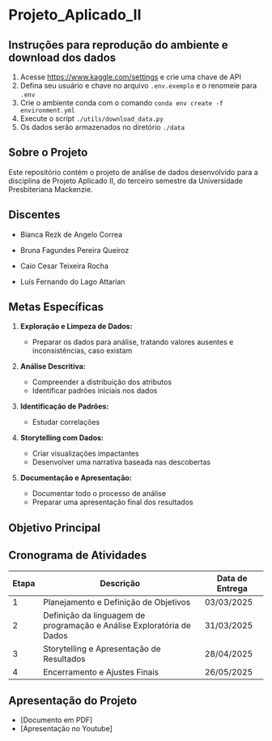 # Projeto_Aplicado_II

## Instruções para reprodução do ambiente e download dos dados

1. Acesse https://www.kaggle.com/settings e crie uma chave de API
2. Defina seu usuário e chave no arquivo `.env.exemplo` e o renomeie para `.env`
3. Crie o ambiente conda com o comando  `conda env create -f environment.yml`
4. Execute o script `./utils/download_data.py`
5. Os dados serão armazenados no diretório `./data`

## Sobre o Projeto

Este repositório contém o projeto de análise de dados desenvolvido para 
a disciplina de Projeto Aplicado II, do terceiro semestre da
Universidade Presbiteriana Mackenzie.

## Discentes

- Bianca Rezk de Angelo Correa

- Bruna Fagundes Pereira Queiroz

- Caio Cesar Teixeira Rocha

- Luís Fernando do Lago Attarian

## Metas Específicas

1. **Exploração e Limpeza de Dados:**
   - Preparar os dados para análise, tratando valores ausentes e inconsistências, caso existam

2. **Análise Descritiva:**
   - Compreender a distribuição dos atributos
   - Identificar padrões iniciais nos dados

3. **Identificação de Padrões:**
   - Estudar correlações

4. **Storytelling com Dados:**
   - Criar visualizações impactantes
   - Desenvolver uma narrativa baseada nas descobertas

5. **Documentação e Apresentação:**
   - Documentar todo o processo de análise
   - Preparar uma apresentação final dos resultados

## Objetivo Principal

## Cronograma de Atividades

| Etapa | Descrição | Data de Entrega |
|-------|-----------|-----------------|
| 1 | Planejamento e Definição de Objetivos | 03/03/2025|
| 2 | Definição da linguagem de programação e Análise Exploratória de Dados | 31/03/2025 |
| 3 | Storytelling e Apresentação de Resultados | 28/04/2025 |
| 4 | Encerramento e Ajustes Finais | 26/05/2025 |

## Apresentação do Projeto
- [Documento em PDF]
- [Apresentação no Youtube]
